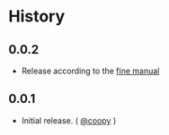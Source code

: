 History
=======

## 0.0.2

* Release according to the [fine manual][]

## 0.0.1

* Initial release. ( [@coopy][] )

[fine manual]: https://github.com/FormidableLabs/builder-victory-component/blob/master/CONTRIBUTING.md
[@coopy]: https://github.com/coopy
